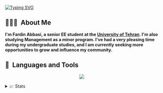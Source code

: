 
[![Typing SVG](https://readme-typing-svg.demolab.com?font=Georgia&duration=2002&pause=100&color=1C5483&multiline=true&width=500&height=80&lines=Fardin+Abbasi;Research+Assistant+%7C+Teaching+Assistant+%7C+EE+Student;AI+%7C+Fintech+%7C+Decision+Making)](https://git.io/typing-svg)

## 👨🏻‍💻 &nbsp;About Me
**I'm Fardin Abbasi, a senior EE student at the [University of Tehran](https://ut.ac.ir/en). I'm also studying Management as a minor program. I've had a very pleasing time during my undergraduate studies, and I am currently seeking more opportunities to grow and influence my community.**

## 🚀 &nbsp;Languages and Tools
<!--[![My Skills](https://skillicons.dev/icons?i=py,r,matlab,cpp,c,tensorflow,pytorch,vscode,visualstudio,latex,git,linux&perline=6)](https://skillicons.dev)-->
<p align="center">
  <a href="https://skillicons.dev">
    <img src="https://skillicons.dev/icons?i=py,r,matlab,cpp,c,tensorflow,pytorch,vscode,visualstudio,latex,git,linux&perline=6" />
  </a>
</p>
<details>
<summary>📈 Stats</summary>
<br>

<!--![](http://github-profile-summary-cards.vercel.app/api/cards/profile-details?username=fardinabbasi&theme=nord_bright) 

![](http://github-profile-summary-cards.vercel.app/api/cards/repos-per-language?username=fardinabbasi&theme=nord_bright) 
![](http://github-profile-summary-cards.vercel.app/api/cards/most-commit-language?username=fardinabbasi&theme=nord_bright) -->
<img src="https://myreadme.vercel.app/api/embed/fardinabbasi?panels=userstatistics,toplanguages,commitgraph" alt="reimaginedreadme" />
<!--
**shabihish/shabihish** is a ✨ _special_ ✨ repository because its `README.md` (this file) appears on your GitHub profile.

Here are some ideas to get you started:

- 🔭 I’m currently working on ...
- 🌱 I’m currently learning ...
- 👯 I’m looking to collaborate on ...
- 🤔 I’m looking for help with ...
- 💬 Ask me about ...
- 📫 How to reach me: ...
- 😄 Pronouns: ...
- ⚡ Fun fact: ...
-->
